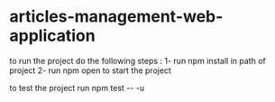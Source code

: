 # articles-management-web-application
to run the project do the following steps :
1- run npm install in path of project
2- run npm open to start the project

to test the project run npm test -- -u